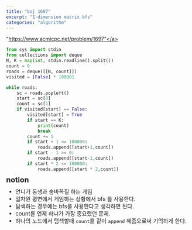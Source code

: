 ```yaml
---
title: "boj 1697"
excerpt: "1-dimension matrix bfs"
categories: "algorithm"
---
```


<a herf = "https://www.acmicpc.net/problem/1697">"https://www.acmicpc.net/problem/1697"</a>

```python
from sys import stdin
from collections import deque
N, K = map(int, stdin.readline().split())
count = 0
roads = deque([[N, count]])
visited = [False] * 100001

while roads:
    sc = roads.popleft()
    start = sc[0]
    count = sc[1]
    if visited[start] == False:
        visited[start] = True
        if start == K:
            print(count)
            break
        count += 1
        if start + 1 <= 100000:
            roads.append([start+1,count])
        if start - 1 >= 0:
            roads.append([start-1,count])
        if start * 2 <= 100000:
            roads.append([start * 2,count])

```

<div style = "font-size: 20px; line-height: 15px;">
<strong>notion</strong><br>
</div>

<div style = "font-size: 15px; line-height: 20px;">
<ul>
<li>언니가 동생과 숨바꼭질 하는 게임</li>
<li>일차원 평면에서 게임하는 상황에서 bfs 를 사용한다.</li>
<li>탐색하는 경우에는 bfs를 사용한다고 생각하면 된다.</li>
<li>count를 언제 하냐가 가장 중요했던 문제.</li>
<li>하나의 노드에서 텀색할때 <code>count</code>를 같이 <code>append</code> 해줌으로써 기억하게 한다.</li>
</ul>





        
